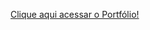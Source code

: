 <a href="https://climacobnu.github.io/Portfolio/"  rel="nofollow" target="_blank">Clique aqui acessar o Portfólio!</a>  

